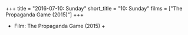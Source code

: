 +++
title = "2016-07-10: Sunday"
short_title = "10: Sunday"
films = ["The Propaganda Game (2015)"]
+++


* Film: The Propaganda Game (2015) +
